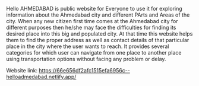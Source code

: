 Hello AHMEDABAD is public website for Everyone to use it for exploring information about the Ahmedabad city and different PArts and Areas of the city. When any new citizen first time comes at the Ahmedabad city for different purposes then he/she may face the difficulties for finding its desired place into this big and populated city. At that time this website helps them to find the proper address as well as contact details of that particular place in the city where the user wants to reach. It provides several categories for which user can navigate from one place to another place using transportation options without facing any problem or delay.

Website link: https://66e656df2afc1515efa6956c--helloadmedabad.netlify.app/
